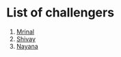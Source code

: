 # List of challengers
1. [Mrinal](https://github.com/mrinal1224)
2. [Shivay](https://github.com/shivaylamba)
3. [Nayana](https://github.com/nayanapardhekar)
